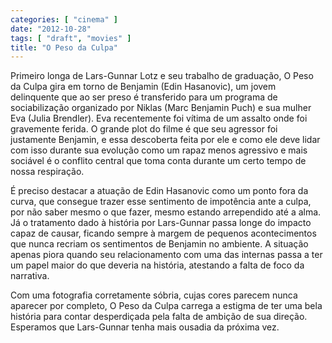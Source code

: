 ```yaml
---
categories: [ "cinema" ]
date: "2012-10-28"
tags: [ "draft", "movies" ]
title: "O Peso da Culpa"
---
```

Primeiro longa de Lars-Gunnar Lotz e seu trabalho de graduação,
O Peso da Culpa gira em torno de Benjamin (Edin Hasanovic), um
jovem delinquente que ao ser preso é transferido para um programa de
sociabilização organizado por Niklas (Marc Benjamin Puch) e sua mulher
Eva (Julia Brendler). Eva recentemente foi vítima de um assalto onde
foi gravemente ferida. O grande plot do filme é que seu agressor foi
justamente Benjamin, e essa descoberta feita por ele e como ele deve
lidar com isso durante sua evolução como um rapaz menos agressivo e
mais sociável é o conflito central que toma conta durante um certo
tempo de nossa respiração.

É preciso destacar a atuação de Edin Hasanovic como um ponto fora
da curva, que consegue trazer esse sentimento de impotência ante a
culpa, por não saber mesmo o que fazer, mesmo estando arrependido
até a alma. Já o tratamento dado à história por Lars-Gunnar passa
longe do impacto capaz de causar, ficando sempre à margem de pequenos
acontecimentos que nunca recriam os sentimentos de Benjamin no ambiente. A
situação apenas piora quando seu relacionamento com uma das internas
passa a ter um papel maior do que deveria na história, atestando a
falta de foco da narrativa.

Com uma fotografia corretamente sóbria, cujas cores parecem nunca
aparecer por completo, O Peso da Culpa carrega a estigma de ter uma
bela história para contar desperdiçada pela falta de ambição de sua
direção. Esperamos que Lars-Gunnar tenha mais ousadia da próxima vez.

